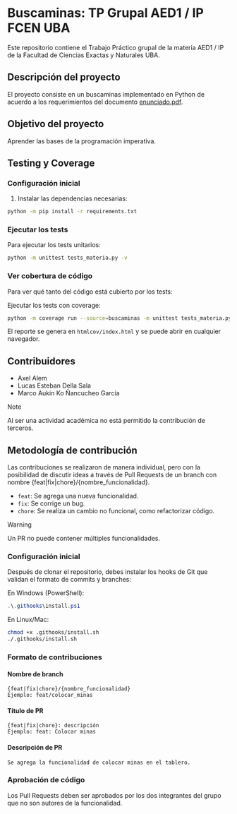 # Buscaminas: TP Grupal AED1 / IP FCEN UBA

Este repositorio contiene el Trabajo Práctico grupal de la materia AED1 / IP de la Facultad de Ciencias Exactas y Naturales UBA.

## Descripción del proyecto

El proyecto consiste en un buscaminas implementado en Python de acuerdo a los requerimientos del documento [enunciado.pdf](enunciado.pdf).

## Objetivo del proyecto

Aprender las bases de la programación imperativa.

## Testing y Coverage

### Configuración inicial
1. Instalar las dependencias necesarias:
```bash
python -m pip install -r requirements.txt
```

### Ejecutar los tests
Para ejecutar los tests unitarios:
```bash
python -m unittest tests_materia.py -v
```

### Ver cobertura de código
Para ver qué tanto del código está cubierto por los tests:

Ejecutar los tests con coverage:
```bash
python -m coverage run --source=buscaminas -m unittest tests_materia.py && python -m coverage report -m && python -m coverage html
```
El reporte se genera en `htmlcov/index.html` y se puede abrir en cualquier navegador.

## Contribuidores

- Axel Alem
- Lucas Esteban Della Sala
- Marco Aukin Ko Ñancucheo García

> [!NOTE]
> Al ser una actividad académica no está permitido la contribución de terceros.

## Metodología de contribución

Las contribuciones se realizaron de manera individual, pero con la posibilidad de discutir ideas a través de Pull Requests de un branch con nombre {feat|fix|chore}/{nombre_funcionalidad}.

- `feat`: Se agrega una nueva funcionalidad.
- `fix`: Se corrige un bug.
- `chore`: Se realiza un cambio no funcional, como refactorizar código.

> [!WARNING]  
> Un PR no puede contener múltiples funcionalidades.

### Configuración inicial

Después de clonar el repositorio, debes instalar los hooks de Git que validan el formato de commits y branches:

En Windows (PowerShell):
```powershell
.\.githooks\install.ps1
```

En Linux/Mac:
```bash
chmod +x .githooks/install.sh
./.githooks/install.sh
```

### Formato de contribuciones

#### Nombre de branch
```
{feat|fix|chore}/{nombre_funcionalidad}
Ejemplo: feat/colocar_minas
```

#### Título de PR
```
{feat|fix|chore}: descripción
Ejemplo: feat: Colocar minas
```

#### Descripción de PR
```
Se agrega la funcionalidad de colocar minas en el tablero.
```

### Aprobación de código

Los Pull Requests deben ser aprobados por los dos integrantes del grupo que no son autores de la funcionalidad.
